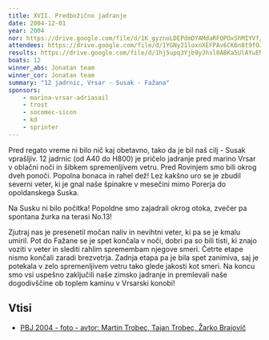 ```yaml
---
title: XVII. Predbožično jadranje
date: 2004-12-01
year: 2004
nor: https://drive.google.com/file/d/1K_gyznoLDEPdmDYAMdaRFQPOxShMIYVf/view?usp=sharing
attendees: https://drive.google.com/file/d/1YGNy21loxnXEFPAv6CK6n8t9fOJbYROf/view?usp=sharing
results: https://drive.google.com/file/d/1hj5upq3Yjb9yJhsl0ABKa5UlAYuENV2N/view?usp=sharing
boats: 12
winner_abs: Jonatan team
winner_cor: Jonatan team
summary: "12 jadrnic, Vrsar - Susak - Fažana"
sponsors:
    - marina-vrsar-adriasail
    - trost
    - socomec-sicon
    - kd
    - sprinter
---
```


Pred regato vreme ni bilo nič kaj obetavno, tako da je bil naš cilj - Susak vprašljiv. 12 jadrnic (od A40 do H800) je pričelo jadranje pred marino Vrsar v oblačni noči in šibkem spremenljivem vetru. Pred Rovinjem smo bili okrog dveh ponoči. Popolna bonaca in rahel dež! Lez kakšno uro se je zbudil severni veter, ki je gnal naše špinakre v mesečini mimo Porerja do opoldanskega Suska.

Na Susku ni bilo počitka! Popoldne smo zajadrali okrog otoka, zvečer pa spontana žurka na terasi No.13!

Zjutraj nas je presenetil močan naliv in nevihtni veter, ki pa se je kmalu umiril. Pot do Fažane se je spet končala v noči, dobri pa so bili tisti, ki znajo voziti v veter in slediti rahlim spremembam njegove smeri. Četrte etape nismo končali zaradi brezvetrja. Zadnja etapa pa je bila spet zanimiva, saj je potekala v zelo spremenljivem vetru tako glede jakosti kot smeri. Na koncu smo vsi uspešno zaključili naše zimsko jadranje in premlevali naše dogodivščine ob toplem kaminu v Vrsarski konobi!

## Vtisi
 - [PBJ 2004 - foto - avtor: Martin Trobec, Tajan Trobec, Žarko Brajovič](https://photos.app.goo.gl/QHrnXLsx97sJk6UZ6)
